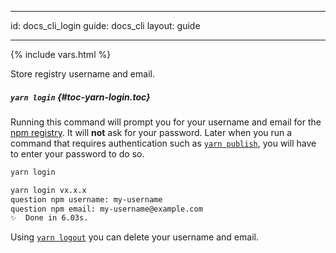* * *

id: docs_cli_login guide: docs_cli layout: guide

* * *

{% include vars.html %}

<p class="lead">Store registry username and email.</p>

##### `yarn login` [](#toc-yarn-login){#toc-yarn-login.toc}

Running this command will prompt you for your username and email for the [npm registry](https://www.npmjs.com/). It will **not** ask for your password. Later when you run a command that requires authentication such as [`yarn publish`]({{url_base}}/docs/cli/publish), you will have to enter your password to do so.

```sh
yarn login
```

```sh
yarn login vx.x.x
question npm username: my-username
question npm email: my-username@example.com
✨  Done in 6.03s.
```

Using [`yarn logout`]({{url_base}}/docs/cli/logout) you can delete your username and email.